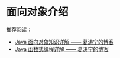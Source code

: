 # 面向对象介绍

推荐阅读：

- [Java 面向对象知识详解 —— 葛涛宁的博客](https://getaoning.com/archives/java-oop/)
- [Java 函数式编程详解 —— 葛涛宁的博客](https://getaoning.com/archives/java-functional-program/)
